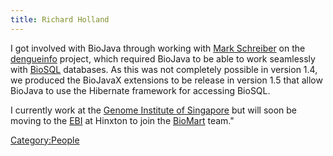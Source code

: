 ```yaml
---
title: Richard Holland
---
```


I got involved with BioJava through working with [Mark
Schreiber](User:Mark "wikilink") on the
[dengueinfo](http://www.dengueinfo.org/) project, which required BioJava
to be able to work seamlessly with [BioSQL](http://biosql.org/)
databases. As this was not completely possible in version 1.4, we
produced the BioJavaX extensions to be release in version 1.5 that allow
BioJava to use the Hibernate framework for accessing BioSQL.

I currently work at the [Genome Institute of
Singapore](http://www.gis.a-star.edu.sg/) but will soon be moving to the
[EBI](http://www.ebi.ac.uk/) at Hinxton to join the
[BioMart](http://www.biomart.org) team."

<Category:People>
